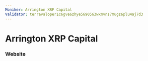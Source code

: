 ```yaml
---
Moniker: Arrington XRP Capital
Validator: terravaloper1c6gve6zhye5690563wxmvns7mugz6plu4aj7d3
---
```


# Arrington XRP Capital



### Website



